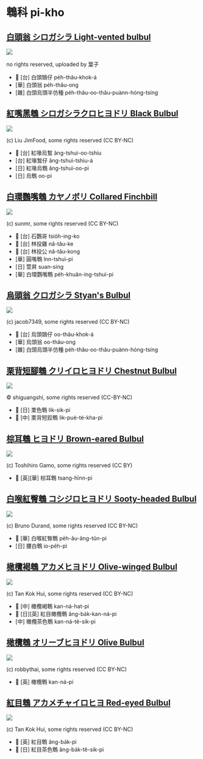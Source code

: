 # 鵯科 pi-kho

## [白頭翁 シロガシラ Light-vented bulbul](https://ebird.org/species/livbul1)

![](https://inaturalist-open-data.s3.amazonaws.com/photos/59227677/medium.jpeg)

no rights reserved, uploaded by 葉子

- 🎯 [台] 白頭鵠仔 pe̍h-thâu-khok-á
- [華] 白頭翁 pe̍h-thâu-ong
- [雜] 白頭烏頭半仿種 pe̍h-thâu-oo-thâu-puànn-hóng-tsíng

## [紅嘴黑鵯 シロガシラクロヒヨドリ Black Bulbul](https://ebird.org/species/blabul1)

![](https://inaturalist-open-data.s3.amazonaws.com/photos/76309732/medium.jpg)

(c) Liu JimFood, some rights reserved (CC BY-NC)

- 🎯 [台] 紅喙烏鶖 âng-tshuì-oo-tshiu
- [台] 紅喙鶖仔 âng-tshuì-tshiu-á
- [日] 紅喙烏鵯 âng-tshuì-oo-pi
- [日] 烏鵯 oo-pi

## [白環鸚嘴鵯 カヤノボリ Collared Finchbill](https://ebird.org/species/colfin1)

![](https://inaturalist-open-data.s3.amazonaws.com/photos/33420257/medium.jpg)

(c) sunmr, some rights reserved (CC BY-NC)

- 🎯 [台] 石鸚哥 tsio̍h-ing-ko
- 🎯 [台] 林投雞 nâ-tâu-ke
- 🎯 [台] 林投公 nâ-tâu-kong
- [華] 圓嘴鵯 înn-tshuì-pi
- [日] 萱昇 suan-sing
- [華] 白環鸚嘴鵯 pe̍h-khuân-ing-tshuì-pi

## [烏頭翁 クロガシラ Styan's Bulbul](https://ebird.org/species/stybul1)

![](https://inaturalist-open-data.s3.amazonaws.com/photos/31238957/medium.jpg)

(c) jacob7349, some rights reserved (CC BY-NC)

- 🎯 [台] 烏頭鵠仔 oo-thâu-khok-á
- [華] 烏頭翁 oo-thâu-ong
- [雜] 白頭烏頭半仿種 pe̍h-thâu-oo-thâu-puànn-hóng-tsíng

## [栗背短腳鵯 クリイロヒヨドリ Chestnut Bulbul](https://ebird.org/species/chebul1)

![](https://inaturalist-open-data.s3.amazonaws.com/photos/367129749/large.jpeg)

© shiguangshi, some rights reserved (CC-BY-NC)

- 🎯 [日] 栗色鵯 lik-sik-pi
- 🎯 [中] 栗背短跤鵯 lik-puè-té-kha-pi


## [棕耳鵯 ヒヨドリ Brown-eared Bulbul](https://ebird.org/species/brebul1)

![](https://inaturalist-open-data.s3.amazonaws.com/photos/20566056/medium.jpg)

(c) Toshihiro Gamo, some rights reserved (CC BY)

- 🎯 [英][華] 棕耳鵯 tsang-hīnn-pi

## [白喉紅臀鵯 コシジロヒヨドリ Sooty-headed Bulbul](https://ebird.org/species/sohbul1)

![](https://inaturalist-open-data.s3.amazonaws.com/photos/5265681/medium.jpeg)

(c) Bruno Durand, some rights reserved (CC BY-NC)

- 🎯 [華] 白喉紅臀鵯 pe̍h-âu-âng-tûn-pi
- [日] 腰白鵯 io-pe̍h-pi

## [橄欖褐鵯 アカメヒヨドリ Olive-winged Bulbul](https://ebird.org/species/olwbul1)

![](https://inaturalist-open-data.s3.amazonaws.com/photos/18876219/medium.jpg)

(c) Tan Kok Hui, some rights reserved (CC BY-NC)

- 🎯 [中] 橄欖褐鵯 kan-ná-hat-pi
- 🎯 [日][英] 紅目橄欖鵯 âng-ba̍k-kan-ná-pi
- [中] 橄欖茶色鵯 kan-ná-tê-sik-pi

## [橄欖鵯 オリーブヒヨドリ Olive Bulbul](https://ebird.org/species/olibul1)

![](https://inaturalist-open-data.s3.amazonaws.com/photos/14865961/medium.jpeg)

(c) robbythai, some rights reserved (CC BY-NC)

- 🎯 [英] 橄欖鵯 kan-ná-pi

## [紅目鵯 アカメチャイロヒヨ Red-eyed Bulbul](https://ebird.org/species/reebul1)

![](https://inaturalist-open-data.s3.amazonaws.com/photos/20022944/medium.jpg)

(c) Tan Kok Hui, some rights reserved (CC BY-NC)

- 🎯 [英] 紅目鵯 âng-ba̍k-pi
- 🎯 [日] 紅目茶色鵯 âng-ba̍k-tê-sik-pi

